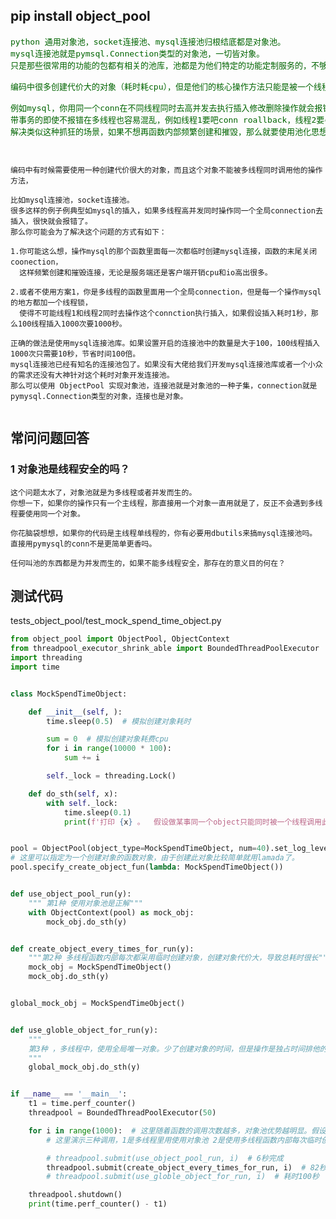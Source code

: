 ## pip install object_pool

<pre style="color: darkgreen;font-size: medium">
python 通用对象池，socket连接池、mysql连接池归根结底都是对象池。
mysql连接池就是pymsql.Connection类型的对象池，一切皆对象。
只是那些很常用的功能的包都有相关的池库，池都是为他们特定的功能定制服务的，不够通用。

编码中很多创建代价大的对象（耗时耗cpu），但是他们的核心操作方法只能是被一个线程占用。

例如mysql，你用同一个conn在不同线程同时去高并发去执行插入修改删除操作就会报错，而且就算包不自带报错，
带事务的即使不报错在多线程也容易混乱，例如线程1要吧conn roallback，线程2要commit，conn中的事务到底听谁的。
解决类似这种抓狂的场景，如果不想再函数内部频繁创建和摧毁，那么就要使用池化思想。

</pre>

```

编码中有时候需要使用一种创建代价很大的对象，而且这个对象不能被多线程同时调用他的操作方法，

比如mysql连接池，socket连接池。
很多这样的例子例典型如mysql的插入，如果多线程高并发同时操作同一个全局connection去插入，很快就会报错了。
那么你可能会为了解决这个问题的方式有如下：

1.你可能这么想，操作mysql的那个函数里面每一次都临时创建mysql连接，函数的末尾关闭coonection，
  这样频繁创建和摧毁连接，无论是服务端还是客户端开销cpu和io高出很多。

2.或者不使用方案1，你是多线程的函数里面用一个全局connection，但是每一个操作mysql的地方都加一个线程锁，
  使得不可能线程1和线程2同时去操作这个connction执行插入，如果假设插入耗时1秒，那么100线程插入1000次要1000秒。

正确的做法是使用mysql连接池库。如果设置开启的连接池中的数量是大于100，100线程插入1000次只需要10秒，节省时间100倍。
mysql连接池已经有知名的连接池包了。如果没有大佬给我们开发mysql连接池库或者一个小众的需求还没有大神针对这个耗时对象开发连接池。
那么可以使用 ObjectPool 实现对象池，连接池就是对象池的一种子集，connection就是pymysql.Connection类型的对象，连接也是对象。


```

## 常问问题回答

### 1 对象池是线程安全的吗？

```
这个问题太水了，对象池就是为多线程或者并发而生的。
你想一下，如果你的操作只有一个主线程，那直接用一个对象一直用就是了，反正不会遇到多线程要使用同一个对象。

你花脑袋想想，如果你的代码是主线程单线程的，你有必要用dbutils来搞mysql连接池吗。
直接用pymysql的conn不是更简单更香吗。

任何叫池的东西都是为并发而生的，如果不能多线程安全，那存在的意义目的何在？

```

## 测试代码

tests_object_pool/test_mock_spend_time_object.py

```python
from object_pool import ObjectPool, ObjectContext
from threadpool_executor_shrink_able import BoundedThreadPoolExecutor
import threading
import time


class MockSpendTimeObject:

    def __init__(self, ):
        time.sleep(0.5)  # 模拟创建对象耗时

        sum = 0  # 模拟创建对象耗费cpu
        for i in range(10000 * 100):
            sum += i

        self._lock = threading.Lock()

    def do_sth(self, x):
        with self._lock:
            time.sleep(0.1)
            print(f'打印 {x} 。  假设做某事同一个object只能同时被一个线程调用此方法，是排他的')


pool = ObjectPool(object_type=MockSpendTimeObject, num=40).set_log_level(10)
# 这里可以指定为一个创建对象的函数对象，由于创建此对象比较简单就用lamada了。
pool.specify_create_object_fun(lambda: MockSpendTimeObject())  


def use_object_pool_run(y):
    """ 第1种 使用对象池是正解"""
    with ObjectContext(pool) as mock_obj:
        mock_obj.do_sth(y)


def create_object_every_times_for_run(y):
    """第2种 多线程函数内部每次都采用临时创建对象，创建对象代价大，导致总耗时很长"""
    mock_obj = MockSpendTimeObject()
    mock_obj.do_sth(y)


global_mock_obj = MockSpendTimeObject()


def use_globle_object_for_run(y):
    """
    第3种 ，多线程中，使用全局唯一对象。少了创建对象的时间，但是操作是独占时间排他的，这种速度是最差的。
    """
    global_mock_obj.do_sth(y)


if __name__ == '__main__':
    t1 = time.perf_counter()
    threadpool = BoundedThreadPoolExecutor(50)

    for i in range(1000):  # 这里随着函数的调用次数越多，对象池优势越明显。假设是运行10万次，三者耗时差距会更大。
        # 这里演示三种调用，1是多线程里用使用对象池 2是使用多线程函数内部每次临时创建关闭对象 3是多线程函数内部使用全局唯一对象。

        # threadpool.submit(use_object_pool_run, i)  # 6秒完成
        threadpool.submit(create_object_every_times_for_run, i)  # 82秒完成
        # threadpool.submit(use_globle_object_for_run, i)  # 耗时100秒

    threadpool.shutdown()
    print(time.perf_counter() - t1)

```

